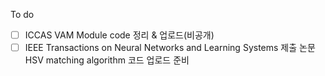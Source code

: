
To do  

- [ ] ICCAS VAM Module code 정리 & 업로드(비공개)  
- [ ] IEEE Transactions on Neural Networks and Learning Systems 제출 논문 HSV matching algorithm 코드 업로드 준비
